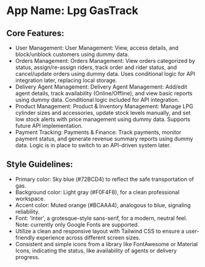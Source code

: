# **App Name**: Lpg GasTrack

## Core Features:

- User Management: User Management: View, access details, and block/unblock customers using dummy data.
- Orders Management: Orders Management: View orders categorized by status, assign/re-assign riders, track order and rider status, and cancel/update orders using dummy data. Uses conditional logic for API integration later, replacing local storage.
- Delivery Agent Management: Delivery Agent Management: Add/edit agent details, track availability (Online/Offline), and view basic reports using dummy data. Conditional logic included for API integration.
- Product Management: Product & Inventory Management: Manage LPG cylinder sizes and accessories, update stock levels manually, and set low stock alerts with price management using dummy data. Supports future API implementation.
- Payment Tracking: Payments & Finance: Track payments, monitor payment status, and generate revenue summary reports using dummy data. Logic is in place to switch to an API-driven system later.

## Style Guidelines:

- Primary color: Sky blue (#72BCD4) to reflect the safe transportation of gas.
- Background color: Light gray (#F0F4F8), for a clean professional workspace.
- Accent color: Muted orange (#BCAAA4), analogous to blue, signaling reliability.
- Font: 'Inter', a grotesque-style sans-serif, for a modern, neutral feel. Note: currently only Google Fonts are supported.
- Utilize a clean and responsive layout with Tailwind CSS to ensure a user-friendly experience across different screen sizes.
- Consistent and simple icons from a library like FontAwesome or Material Icons, indicating the status, like availability of agents or delivery progress.
